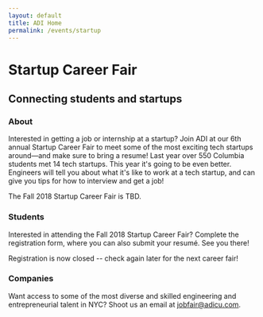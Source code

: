 ```yaml
---
layout: default
title: ADI Home
permalink: /events/startup
---
```


# Startup Career Fair 
## Connecting students and startups

### About
Interested in getting a job or internship at a startup? Join ADI at our 6th annual Startup Career Fair to meet some of the most exciting tech startups around—and make sure to bring a resume! Last year over 550 Columbia students met 14 tech startups. This year it's going to be even better. Engineers will tell you about what it's like to work at a tech startup, and can give you tips for how to interview and get a job!

The Fall 2018 Startup Career Fair is TBD.

### Students
Interested in attending the Fall 2018 Startup Career Fair? Complete the registration form, where you can also submit your resumé. See you there!

Registration is now closed -- check again later for the next career fair!

### Companies
Want access to some of the most diverse and skilled engineering and entrepreneurial talent in NYC? Shoot us an email at jobfair@adicu.com.